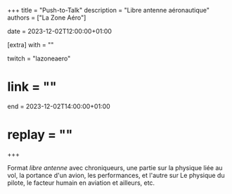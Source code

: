 +++
title = "Push-to-Talk"
description = "Libre antenne aéronautique"
authors = ["La Zone Aéro"]

date = 2023-12-02T12:00:00+01:00

[extra]
with = ""

twitch = "lazoneaero"
# link = ""

end = 2023-12-02T14:00:00+01:00

# replay = ""
+++

Format _libre antenne_ avec chroniqueurs, une partie sur la physique liée au vol, la portance d'un avion, les
performances, et l'autre sur Le physique du pilote, le facteur humain en aviation et ailleurs, etc.